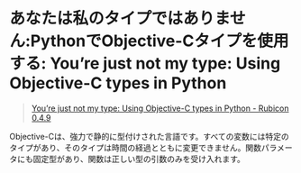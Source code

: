 # あなたは私のタイプではありません:PythonでObjective-Cタイプを使用する: You’re just not my type: Using Objective-C types in Python

> [You’re just not my type: Using Objective-C types in Python - Rubicon 0.4.9](https://rubicon-objc.readthedocs.io/en/stable/how-to/type-mapping.html)



Objective-Cは、強力で静的に型付けされた言語です。すべての変数には特定のタイプがあり、そのタイプは時間の経過とともに変更できません。関数パラメータにも固定型があり、関数は正しい型の引数のみを受け入れます。
